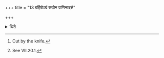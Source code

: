 +++
title = "13 बर्हिषोऽग्रं सव्येन पाणिनादत्ते"

+++

<details><summary>थिते</summary>

13. He takes the front part of the Darbha-grass[^1] by means of his left hand.[^2]  


[^1]: Cut by the knife.  

[^2]: See VII.20.1.
</details>
